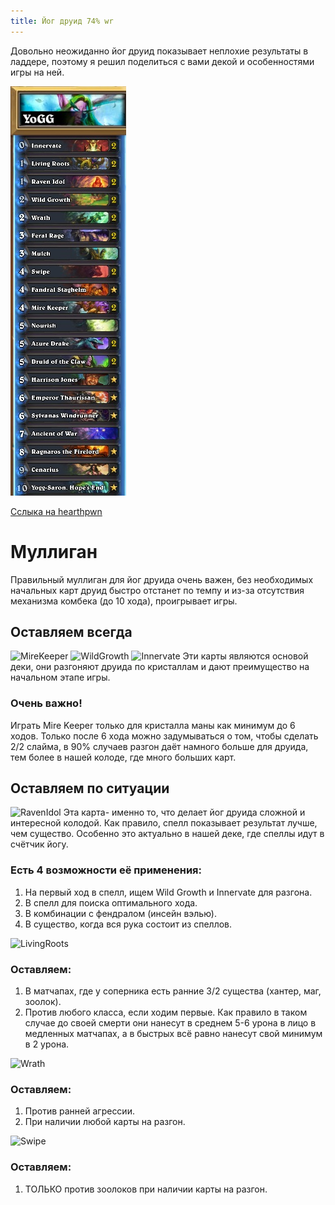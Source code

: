 ```yaml
---
title: Йог друид 74% wr
---
```

Довольно неожиданно йог друид показывает неплохие результаты в ладдере, поэтому я решил поделиться с вами декой и особенностями игры на ней.

![YoggDruid](img/ss+(2016-06-09+at+12.35.37).jpg "YoggDruid")

[Сслыка на hearthpwn](http://www.hearthpwn.com/decks/568187-yogg-druid)

# Муллиган

Правильный муллиган для йог друида очень важен, без необходимых начальных карт друид быстро отстанет по темпу и из-за отсутствия механизма комбека (до 10 хода), проигрывает игры. 

## Оставляем всегда
![MireKeeper](http://media-hearth.cursecdn.com/avatars/289/307/33162.png "MireKeeper") ![WildGrowth](http://media-hearth.cursecdn.com/avatars/147/402/282.png "WildGrowth") ![Innervate](http://media-hearth.cursecdn.com/avatars/148/97/548.png "Innervate")
Эти карты являются основой деки, они разгоняют друида по кристаллам и дают преимущество на начальном этапе игры. 

### Очень важно! 
Играть Mire Keeper только для кристалла маны как минимум до 6 ходов. Только после 6 хода можно задумываться о том, чтобы сделать 2/2 слайма, в 90% случаев разгон даёт намного больше для друида, тем более в нашей колоде, где много больших карт. 

## Оставляем по ситуации
![RavenIdol](http://media-hearth.cursecdn.com/avatars/272/424/27230.png "RavenIdol")
Эта карта- именно то, что делает йог друида сложной и интересной колодой. Как правило, спелл  показывает результат лучше, чем существо. Особенно это актуально в нашей деке, где спеллы идут в счётчик йогу.

### Есть 4 возможности её применения:
1. На первый ход в спелл, ищем Wild Growth и Innervate для разгона. 
2. В спелл для поиска оптимального хода.
3. В комбинации с фендралом (инсейн вэлью). 
4. В существо, когда вся рука состоит из спеллов.
 

![LivingRoots](http://media-hearth.cursecdn.com/avatars/252/568/22329.png "LivingRoots")

### Оставляем:
1. В матчапах, где у соперника есть ранние 3/2 существа (хантер, маг, зоолок).
2. Против любого класса, если ходим первые. Как правило в таком случае до своей смерти они нанесут в среднем 5-6 урона в лицо в медленных матчапах, а в быстрых всё равно нанесут свой минимум в 2 урона.

![Wrath](http://media-hearth.cursecdn.com/avatars/148/21/633.png "Wrath")

### Оставляем:
1. Против ранней агрессии. 
2. При наличии любой карты на разгон.

![Swipe](http://media-hearth.cursecdn.com/avatars/147/399/620.png "Swipe")

### Оставляем:
1. ТОЛЬКО против зоолоков при наличии карты на разгон. 




